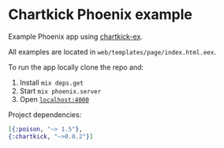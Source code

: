 # Chartkick Phoenix example

Example Phoenix app using [chartkick-ex](https://github.com/buren/chartkick-ex).

All examples are located in `web/templates/page/index.html.eex`.

To run the app locally clone the repo and:

  1. Install `mix deps.get`
  2. Start `mix phoenix.server`
  3. Open [`localhost:4000`](http://localhost:4000)

Project dependencies:
```elixir
[{:poison, "~> 1.5"},
{:chartkick, "~>0.0.2"}]
```
